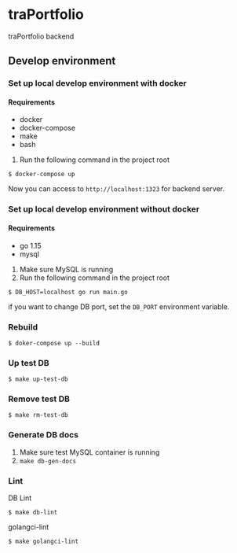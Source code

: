 # traPortfolio

traPortfolio backend

## Develop environment

### Set up local develop environment with docker

#### Requirements

- docker
- docker-compose
- make
- bash

1. Run the following command in the project root

```
$ docker-compose up
```

Now you can access to `http://localhost:1323` for backend server.

### Set up local develop environment without docker

#### Requirements

- go 1.15
- mysql

1. Make sure MySQL is running
2. Run the following command in the project root

```
$ DB_HOST=localhost go run main.go
```

if you want to change DB port, set the `DB_PORT` environment variable.

### Rebuild

```
$ doker-compose up --build
```

### Up test DB

```
$ make up-test-db
```

### Remove test DB

```
$ make rm-test-db
```

### Generate DB docs

1. Make sure test MySQL container is running
2. `make db-gen-docs`

### Lint

DB Lint

```
$ make db-lint
```

golangci-lint

```
$ make golangci-lint
```
